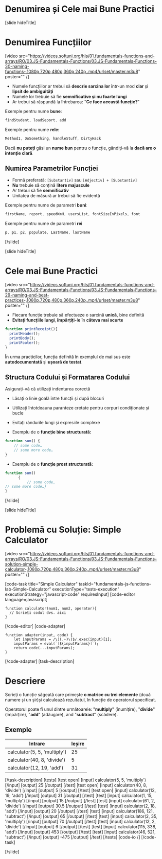 # Denumirea și Cele mai Bune Practici

[slide hideTitle]
# Denumirea Funcțiilor

[video src="https://videos.softuni.org/hls/01.fundamentals-functions-and-arrays/RO/03.JS-Fundamentals-Functions/03.JS-Fundamentals-Functions-30-naming-functions-,1080p,720p,480p,360p,240p,.mp4/urlset/master.m3u8" poster="" /]

- Numele funcțiilor ar trebui să **descrie sarcina lor** într-un mod **clar** și **lipsit de ambiguități**
- Numele lor trebuie să fie **semnificative și nu foarte lungi**
- Ar trebui să răspundă la întrebarea: "**Ce face această funcție?**"

Exemple pentru nume **bune**:
```js
findStudent, loadSeport, add
```

Exemple pentru nume **rele**:

```js
Method1, DoSomething, handleStuff, DirtyHack
```

Dacă **nu puteți** găsi un **nume bun** pentru o funcție, gândiți-vă la **dacă are o intenție clară**.


## Numirea Parametrilor Funcției

- Formă preferată: `[Substantiv]` sau `[Adjectiv] + [Substantiv]`
- **Nu** trebuie să conțină **litere majuscule**
- Ar trebui să fie **semnificativ**
- Unitatea de măsură ar trebui să fie evidentă

Exemple pentru nume de parametri **buni**:

```js
firstName, report, speedKmH, usersList, fontSizeInPixels, font
```

Exemple pentru nume de parametri **rei**

```js
p, p1, p2, populate, LastName, lastName
```
[/slide]

[slide hideTitle]

# Cele mai Bune Practici 

[video src="https://videos.softuni.org/hls/01.fundamentals-functions-and-arrays/RO/03.JS-Fundamentals-Functions/03.JS-Fundamentals-Functions-29-naming-and-best-practices-,1080p,720p,480p,360p,240p,.mp4/urlset/master.m3u8" poster="" /]

- Fiecare funcție trebuie să efectueze o sarcină **unică**, bine definită
- **Evitați funcțiile lungi**, **împărțiți-le** în **câteva mai scurte**


```js
function printReceipt(){
  printHeader();
  printBody();
  printFooter();
}
```

 În urma practicilor, funcția definită în exemplul de mai sus este **autodocumentată** și **ușoară de testat**.

## Structura Codului și Formatarea Codului

Asigurați-vă că utilizați indentarea corectă

- Lăsați o linie goală între funcții și după blocuri

- Utilizați întotdeauna paranteze cretate pentru corpuri condiționate și bucle

- Evitați rândurile lungi și expresiile complexe

- Exemplu de o **funcție bine structurată:**

```js
function sum() {
    // some code…
    // some more code…
}
```

- Exemplu de o **funcție prost structurată:**

```js
function sum()​
      {​
          // some code…​
// some more code…}
}
```

[/slide]

[slide hideTitle]
# Problemă cu Soluție: Simple Calculator

[video src="https://videos.softuni.org/hls/01.fundamentals-functions-and-arrays/RO/03.JS-Fundamentals-Functions/03.JS-Fundamentals-Functions-solution-simple-calculator-,1080p,720p,480p,360p,240p,.mp4/urlset/master.m3u8" poster="" /]

[code-task title="Simple Calculator" taskId="fundamentals-js-functions-lab-Simple-Calculator" executionType="tests-execution" executionStrategy="javascript-code" requiresInput]
[code-editor language=javascript]
```
function calculator(num1, num2, operator){
  // Scrieți codul dvs. aici
}
```
[/code-editor]
[code-adapter]
```
function adapter(input, code) {
    let inputParams = /\((.+)\)$/.exec(input)[1];
    inputParams = eval(`[${inputParams}]`);
    return code(...inputParams);
}
```
[/code-adapter]
[task-description]
# Descriere

Scrieți o funcție săgeată care primește **o matrice cu trei elemente** (două numere și un șir)și calculează rezultatul, în funcție de operatorul specificat. 

Operatorul poate fi unul dintre următoarele: 
"**multiply**" (înumlțire), "**divide**" (împărțire), "**add**" (adăugare), and "**subtract**" (scădere).

## Exemple
|**Intrare**|**Ieșire**|
| --- | --- |
| calculator(5, 5, 'multiply') | 25 |
| calculator(40, 8, 'divide') | 5 |
| calculator(12, 19, 'add') | 31 |

[/task-description]
[tests]
[test open]
[input]
calculator(5, 5, 'multiply')
[/input]
[output]
25
[/output]
[/test]
[test open]
[input]
calculator(40, 8, 'divide')
[/input]
[output]
5
[/output]
[/test]
[test open]
[input]
calculator(12, 19, 'add')
[/input]
[output]
31
[/output]
[/test]
[test]
[input]
calculator(1, 15, 'multiply')
[/input]
[output]
15
[/output]
[/test]
[test]
[input]
calculator(61, 2, 'divide')
[/input]
[output]
30.5
[/output]
[/test]
[test]
[input]
calculator(2, 18, 'add')
[/input]
[output]
20
[/output]
[/test]
[test]
[input]
calculator(186, 121, 'subtract')
[/input]
[output]
65
[/output]
[/test]
[test]
[input]
calculator(2, 35, 'multiply')
[/input]
[output]
70
[/output]
[/test]
[test]
[input]
calculator(12, 2, 'divide')
[/input]
[output]
6
[/output]
[/test]
[test]
[input]
calculator(115, 338, 'add')
[/input]
[output]
453
[/output]
[/test]
[test]
[input]
calculator(46, 521, 'subtract')
[/input]
[output]
\-475
[/output]
[/test]
[/tests]
[code-io /]
[/code-task]

[/slide]

